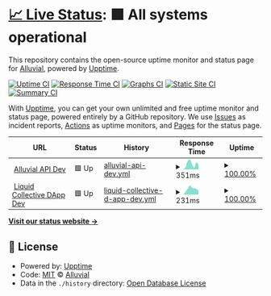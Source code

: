 # [📈 Live Status](https://demo.upptime.js.org): <!--live status--> **🟩 All systems operational**

This repository contains the open-source uptime monitor and status page for [Alluvial](https://alluvial.finance), powered by [Upptime](https://github.com/upptime/upptime).

[![Uptime CI](https://github.com/alluvialfinance/upptime/workflows/Uptime%20CI/badge.svg)](https://github.com/alluvialfinance/upptime/actions?query=workflow%3A%22Uptime+CI%22)
[![Response Time CI](https://github.com/alluvialfinance/upptime/workflows/Response%20Time%20CI/badge.svg)](https://github.com/alluvialfinance/upptime/actions?query=workflow%3A%22Response+Time+CI%22)
[![Graphs CI](https://github.com/alluvialfinance/upptime/workflows/Graphs%20CI/badge.svg)](https://github.com/alluvialfinance/upptime/actions?query=workflow%3A%22Graphs+CI%22)
[![Static Site CI](https://github.com/alluvialfinance/upptime/workflows/Static%20Site%20CI/badge.svg)](https://github.com/alluvialfinance/upptime/actions?query=workflow%3A%22Static+Site+CI%22)
[![Summary CI](https://github.com/alluvialfinance/upptime/workflows/Summary%20CI/badge.svg)](https://github.com/alluvialfinance/upptime/actions?query=workflow%3A%22Summary+CI%22)

With [Upptime](https://upptime.js.org), you can get your own unlimited and free uptime monitor and status page, powered entirely by a GitHub repository. We use [Issues](https://github.com/alluvialfinance/upptime/issues) as incident reports, [Actions](https://github.com/alluvialfinance/upptime/actions) as uptime monitors, and [Pages](https://demo.upptime.js.org) for the status page.

<!--start: status pages-->
<!-- This summary is generated by Upptime (https://github.com/upptime/upptime) -->
<!-- Do not edit this manually, your changes will be overwritten -->
<!-- prettier-ignore -->
| URL | Status | History | Response Time | Uptime |
| --- | ------ | ------- | ------------- | ------ |
| <img alt="" src="https://icons.duckduckgo.com/ip3/api.dev.alluvial.finance.ico" height="13"> [Alluvial API Dev](https://api.dev.alluvial.finance) | 🟩 Up | [alluvial-api-dev.yml](https://github.com/AlluvialFinance/upptime/commits/HEAD/history/alluvial-api-dev.yml) | <details><summary><img alt="Response time graph" src="./graphs/alluvial-api-dev/response-time-week.png" height="20"> 351ms</summary><br><a href="https://status.alluvial.finance/history/alluvial-api-dev"><img alt="Response time 351" src="https://img.shields.io/endpoint?url=https%3A%2F%2Fraw.githubusercontent.com%2FAlluvialFinance%2Fupptime%2FHEAD%2Fapi%2Falluvial-api-dev%2Fresponse-time.json"></a><br><a href="https://status.alluvial.finance/history/alluvial-api-dev"><img alt="24-hour response time 213" src="https://img.shields.io/endpoint?url=https%3A%2F%2Fraw.githubusercontent.com%2FAlluvialFinance%2Fupptime%2FHEAD%2Fapi%2Falluvial-api-dev%2Fresponse-time-day.json"></a><br><a href="https://status.alluvial.finance/history/alluvial-api-dev"><img alt="7-day response time 351" src="https://img.shields.io/endpoint?url=https%3A%2F%2Fraw.githubusercontent.com%2FAlluvialFinance%2Fupptime%2FHEAD%2Fapi%2Falluvial-api-dev%2Fresponse-time-week.json"></a><br><a href="https://status.alluvial.finance/history/alluvial-api-dev"><img alt="30-day response time 351" src="https://img.shields.io/endpoint?url=https%3A%2F%2Fraw.githubusercontent.com%2FAlluvialFinance%2Fupptime%2FHEAD%2Fapi%2Falluvial-api-dev%2Fresponse-time-month.json"></a><br><a href="https://status.alluvial.finance/history/alluvial-api-dev"><img alt="1-year response time 351" src="https://img.shields.io/endpoint?url=https%3A%2F%2Fraw.githubusercontent.com%2FAlluvialFinance%2Fupptime%2FHEAD%2Fapi%2Falluvial-api-dev%2Fresponse-time-year.json"></a></details> | <details><summary><a href="https://status.alluvial.finance/history/alluvial-api-dev">100.00%</a></summary><a href="https://status.alluvial.finance/history/alluvial-api-dev"><img alt="All-time uptime 100.00%" src="https://img.shields.io/endpoint?url=https%3A%2F%2Fraw.githubusercontent.com%2FAlluvialFinance%2Fupptime%2FHEAD%2Fapi%2Falluvial-api-dev%2Fuptime.json"></a><br><a href="https://status.alluvial.finance/history/alluvial-api-dev"><img alt="24-hour uptime 100.00%" src="https://img.shields.io/endpoint?url=https%3A%2F%2Fraw.githubusercontent.com%2FAlluvialFinance%2Fupptime%2FHEAD%2Fapi%2Falluvial-api-dev%2Fuptime-day.json"></a><br><a href="https://status.alluvial.finance/history/alluvial-api-dev"><img alt="7-day uptime 100.00%" src="https://img.shields.io/endpoint?url=https%3A%2F%2Fraw.githubusercontent.com%2FAlluvialFinance%2Fupptime%2FHEAD%2Fapi%2Falluvial-api-dev%2Fuptime-week.json"></a><br><a href="https://status.alluvial.finance/history/alluvial-api-dev"><img alt="30-day uptime 100.00%" src="https://img.shields.io/endpoint?url=https%3A%2F%2Fraw.githubusercontent.com%2FAlluvialFinance%2Fupptime%2FHEAD%2Fapi%2Falluvial-api-dev%2Fuptime-month.json"></a><br><a href="https://status.alluvial.finance/history/alluvial-api-dev"><img alt="1-year uptime 100.00%" src="https://img.shields.io/endpoint?url=https%3A%2F%2Fraw.githubusercontent.com%2FAlluvialFinance%2Fupptime%2FHEAD%2Fapi%2Falluvial-api-dev%2Fuptime-year.json"></a></details>
| <img alt="" src="https://icons.duckduckgo.com/ip3/dapp.dev.alluvial.finance.ico" height="13"> [Liquid Collective DApp Dev](https://dapp.dev.alluvial.finance) | 🟩 Up | [liquid-collective-d-app-dev.yml](https://github.com/AlluvialFinance/upptime/commits/HEAD/history/liquid-collective-d-app-dev.yml) | <details><summary><img alt="Response time graph" src="./graphs/liquid-collective-d-app-dev/response-time-week.png" height="20"> 231ms</summary><br><a href="https://status.alluvial.finance/history/liquid-collective-d-app-dev"><img alt="Response time 231" src="https://img.shields.io/endpoint?url=https%3A%2F%2Fraw.githubusercontent.com%2FAlluvialFinance%2Fupptime%2FHEAD%2Fapi%2Fliquid-collective-d-app-dev%2Fresponse-time.json"></a><br><a href="https://status.alluvial.finance/history/liquid-collective-d-app-dev"><img alt="24-hour response time 285" src="https://img.shields.io/endpoint?url=https%3A%2F%2Fraw.githubusercontent.com%2FAlluvialFinance%2Fupptime%2FHEAD%2Fapi%2Fliquid-collective-d-app-dev%2Fresponse-time-day.json"></a><br><a href="https://status.alluvial.finance/history/liquid-collective-d-app-dev"><img alt="7-day response time 231" src="https://img.shields.io/endpoint?url=https%3A%2F%2Fraw.githubusercontent.com%2FAlluvialFinance%2Fupptime%2FHEAD%2Fapi%2Fliquid-collective-d-app-dev%2Fresponse-time-week.json"></a><br><a href="https://status.alluvial.finance/history/liquid-collective-d-app-dev"><img alt="30-day response time 231" src="https://img.shields.io/endpoint?url=https%3A%2F%2Fraw.githubusercontent.com%2FAlluvialFinance%2Fupptime%2FHEAD%2Fapi%2Fliquid-collective-d-app-dev%2Fresponse-time-month.json"></a><br><a href="https://status.alluvial.finance/history/liquid-collective-d-app-dev"><img alt="1-year response time 231" src="https://img.shields.io/endpoint?url=https%3A%2F%2Fraw.githubusercontent.com%2FAlluvialFinance%2Fupptime%2FHEAD%2Fapi%2Fliquid-collective-d-app-dev%2Fresponse-time-year.json"></a></details> | <details><summary><a href="https://status.alluvial.finance/history/liquid-collective-d-app-dev">100.00%</a></summary><a href="https://status.alluvial.finance/history/liquid-collective-d-app-dev"><img alt="All-time uptime 100.00%" src="https://img.shields.io/endpoint?url=https%3A%2F%2Fraw.githubusercontent.com%2FAlluvialFinance%2Fupptime%2FHEAD%2Fapi%2Fliquid-collective-d-app-dev%2Fuptime.json"></a><br><a href="https://status.alluvial.finance/history/liquid-collective-d-app-dev"><img alt="24-hour uptime 100.00%" src="https://img.shields.io/endpoint?url=https%3A%2F%2Fraw.githubusercontent.com%2FAlluvialFinance%2Fupptime%2FHEAD%2Fapi%2Fliquid-collective-d-app-dev%2Fuptime-day.json"></a><br><a href="https://status.alluvial.finance/history/liquid-collective-d-app-dev"><img alt="7-day uptime 100.00%" src="https://img.shields.io/endpoint?url=https%3A%2F%2Fraw.githubusercontent.com%2FAlluvialFinance%2Fupptime%2FHEAD%2Fapi%2Fliquid-collective-d-app-dev%2Fuptime-week.json"></a><br><a href="https://status.alluvial.finance/history/liquid-collective-d-app-dev"><img alt="30-day uptime 100.00%" src="https://img.shields.io/endpoint?url=https%3A%2F%2Fraw.githubusercontent.com%2FAlluvialFinance%2Fupptime%2FHEAD%2Fapi%2Fliquid-collective-d-app-dev%2Fuptime-month.json"></a><br><a href="https://status.alluvial.finance/history/liquid-collective-d-app-dev"><img alt="1-year uptime 100.00%" src="https://img.shields.io/endpoint?url=https%3A%2F%2Fraw.githubusercontent.com%2FAlluvialFinance%2Fupptime%2FHEAD%2Fapi%2Fliquid-collective-d-app-dev%2Fuptime-year.json"></a></details>

<!--end: status pages-->

[**Visit our status website →**](https://demo.upptime.js.org)

## 📄 License

- Powered by: [Upptime](https://github.com/upptime/upptime)
- Code: [MIT](./LICENSE) © [Alluvial](https://alluvial.finance)
- Data in the `./history` directory: [Open Database License](https://opendatacommons.org/licenses/odbl/1-0/)
